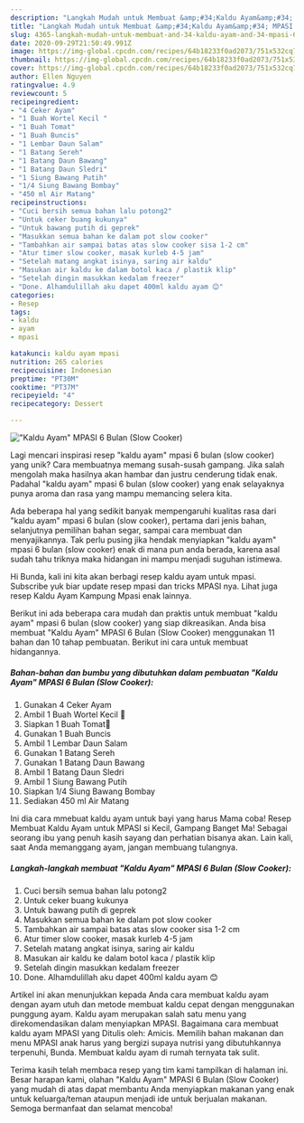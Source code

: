 ```yaml
---
description: "Langkah Mudah untuk Membuat &amp;#34;Kaldu Ayam&amp;#34; MPASI 6 Bulan (Slow Cooker) yang Enak Banget"
title: "Langkah Mudah untuk Membuat &amp;#34;Kaldu Ayam&amp;#34; MPASI 6 Bulan (Slow Cooker) yang Enak Banget"
slug: 4365-langkah-mudah-untuk-membuat-and-34-kaldu-ayam-and-34-mpasi-6-bulan-slow-cooker-yang-enak-banget
date: 2020-09-29T21:50:49.991Z
image: https://img-global.cpcdn.com/recipes/64b18233f0ad2073/751x532cq70/kaldu-ayam-mpasi-6-bulan-slow-cooker-foto-resep-utama.jpg
thumbnail: https://img-global.cpcdn.com/recipes/64b18233f0ad2073/751x532cq70/kaldu-ayam-mpasi-6-bulan-slow-cooker-foto-resep-utama.jpg
cover: https://img-global.cpcdn.com/recipes/64b18233f0ad2073/751x532cq70/kaldu-ayam-mpasi-6-bulan-slow-cooker-foto-resep-utama.jpg
author: Ellen Nguyen
ratingvalue: 4.9
reviewcount: 5
recipeingredient:
- "4 Ceker Ayam"
- "1 Buah Wortel Kecil "
- "1 Buah Tomat"
- "1 Buah Buncis"
- "1 Lembar Daun Salam"
- "1 Batang Sereh"
- "1 Batang Daun Bawang"
- "1 Batang Daun Sledri"
- "1 Siung Bawang Putih"
- "1/4 Siung Bawang Bombay"
- "450 ml Air Matang"
recipeinstructions:
- "Cuci bersih semua bahan lalu potong2"
- "Untuk ceker buang kukunya"
- "Untuk bawang putih di geprek"
- "Masukkan semua bahan ke dalam pot slow cooker"
- "Tambahkan air sampai batas atas slow cooker sisa 1-2 cm"
- "Atur timer slow cooker, masak kurleb 4-5 jam"
- "Setelah matang angkat isinya, saring air kaldu"
- "Masukan air kaldu ke dalam botol kaca / plastik klip"
- "Setelah dingin masukkan kedalam freezer"
- "Done. Alhamdulillah aku dapet 400ml kaldu ayam 😊"
categories:
- Resep
tags:
- kaldu
- ayam
- mpasi

katakunci: kaldu ayam mpasi 
nutrition: 265 calories
recipecuisine: Indonesian
preptime: "PT30M"
cooktime: "PT37M"
recipeyield: "4"
recipecategory: Dessert

---
```



![&#34;Kaldu Ayam&#34; MPASI 6 Bulan (Slow Cooker)](https://img-global.cpcdn.com/recipes/64b18233f0ad2073/751x532cq70/kaldu-ayam-mpasi-6-bulan-slow-cooker-foto-resep-utama.jpg)

Lagi mencari inspirasi resep &#34;kaldu ayam&#34; mpasi 6 bulan (slow cooker) yang unik? Cara membuatnya memang susah-susah gampang. Jika salah mengolah maka hasilnya akan hambar dan justru cenderung tidak enak. Padahal &#34;kaldu ayam&#34; mpasi 6 bulan (slow cooker) yang enak selayaknya punya aroma dan rasa yang mampu memancing selera kita.

Ada beberapa hal yang sedikit banyak mempengaruhi kualitas rasa dari &#34;kaldu ayam&#34; mpasi 6 bulan (slow cooker), pertama dari jenis bahan, selanjutnya pemilihan bahan segar, sampai cara membuat dan menyajikannya. Tak perlu pusing jika hendak menyiapkan &#34;kaldu ayam&#34; mpasi 6 bulan (slow cooker) enak di mana pun anda berada, karena asal sudah tahu triknya maka hidangan ini mampu menjadi suguhan istimewa.

Hi Bunda, kali ini kita akan berbagi resep kaldu ayam untuk mpasi. Subscribe yuk biar update resep mpasi dan tricks MPASI nya. Lihat juga resep Kaldu Ayam Kampung Mpasi enak lainnya.


Berikut ini ada beberapa cara mudah dan praktis untuk membuat &#34;kaldu ayam&#34; mpasi 6 bulan (slow cooker) yang siap dikreasikan. Anda bisa membuat &#34;Kaldu Ayam&#34; MPASI 6 Bulan (Slow Cooker) menggunakan 11 bahan dan 10 tahap pembuatan. Berikut ini cara untuk membuat hidangannya.

<!--inarticleads1-->

##### Bahan-bahan dan bumbu yang dibutuhkan dalam pembuatan &#34;Kaldu Ayam&#34; MPASI 6 Bulan (Slow Cooker):

1. Gunakan 4 Ceker Ayam
1. Ambil 1 Buah Wortel Kecil 🥕
1. Siapkan 1 Buah Tomat🍅
1. Gunakan 1 Buah Buncis
1. Ambil 1 Lembar Daun Salam
1. Gunakan 1 Batang Sereh
1. Gunakan 1 Batang Daun Bawang
1. Ambil 1 Batang Daun Sledri
1. Ambil 1 Siung Bawang Putih
1. Siapkan 1/4 Siung Bawang Bombay
1. Sediakan 450 ml Air Matang


Ini dia cara mmebuat kaldu ayam untuk bayi yang harus Mama coba! Resep Membuat Kaldu Ayam untuk MPASI si Kecil, Gampang Banget Ma! Sebagai seorang ibu yang penuh kasih sayang dan perhatian bisanya akan. Lain kali, saat Anda memanggang ayam, jangan membuang tulangnya. 

<!--inarticleads2-->

##### Langkah-langkah membuat &#34;Kaldu Ayam&#34; MPASI 6 Bulan (Slow Cooker):

1. Cuci bersih semua bahan lalu potong2
1. Untuk ceker buang kukunya
1. Untuk bawang putih di geprek
1. Masukkan semua bahan ke dalam pot slow cooker
1. Tambahkan air sampai batas atas slow cooker sisa 1-2 cm
1. Atur timer slow cooker, masak kurleb 4-5 jam
1. Setelah matang angkat isinya, saring air kaldu
1. Masukan air kaldu ke dalam botol kaca / plastik klip
1. Setelah dingin masukkan kedalam freezer
1. Done. Alhamdulillah aku dapet 400ml kaldu ayam 😊


Artikel ini akan menunjukkan kepada Anda cara membuat kaldu ayam dengan ayam utuh dan metode membuat kaldu cepat dengan menggunakan punggung ayam. Kaldu ayam merupakan salah satu menu yang direkomendasikan dalam menyiapkan MPASI. Bagaimana cara membuat kaldu ayam MPASI yang Ditulis oleh: Amicis. Memilih bahan makanan dan menu MPASI anak harus yang bergizi supaya nutrisi yang dibutuhkannya terpenuhi, Bunda. Membuat kaldu ayam di rumah ternyata tak sulit. 

Terima kasih telah membaca resep yang tim kami tampilkan di halaman ini. Besar harapan kami, olahan &#34;Kaldu Ayam&#34; MPASI 6 Bulan (Slow Cooker) yang mudah di atas dapat membantu Anda menyiapkan makanan yang enak untuk keluarga/teman ataupun menjadi ide untuk berjualan makanan. Semoga bermanfaat dan selamat mencoba!
